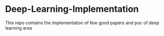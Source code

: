 # Deep-Learning-Implementation
This repo contains the implementation of few good papers and poc of deep learning area
